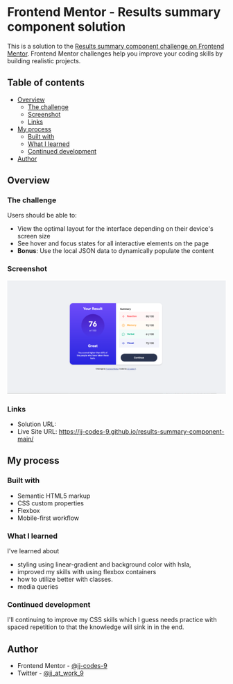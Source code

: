 # Frontend Mentor - Results summary component solution

This is a solution to the [Results summary component challenge on Frontend Mentor](https://www.frontendmentor.io/challenges/results-summary-component-CE_K6s0maV). Frontend Mentor challenges help you improve your coding skills by building realistic projects. 

## Table of contents

- [Overview](#overview)
  - [The challenge](#the-challenge)
  - [Screenshot](#screenshot)
  - [Links](#links)
- [My process](#my-process)
  - [Built with](#built-with)
  - [What I learned](#what-i-learned)
  - [Continued development](#continued-development)
- [Author](#author)


## Overview

### The challenge

Users should be able to:

- View the optimal layout for the interface depending on their device's screen size
- See hover and focus states for all interactive elements on the page
- **Bonus**: Use the local JSON data to dynamically populate the content

### Screenshot

![](/design/my-solution.png)


### Links

- Solution URL: 
- Live Site URL: https://jj-codes-9.github.io/results-summary-component-main/

## My process

### Built with

- Semantic HTML5 markup
- CSS custom properties
- Flexbox
- Mobile-first workflow


### What I learned

I've learned about 
- styling using linear-gradient and background color with hsla,
- improved my skills with using flexbox containers
- how to utilize better with classes.
- media queries

### Continued development

I'll continuing to improve my CSS skills which I guess needs practice with spaced repetition to that the knowledge will sink in in the end.


## Author

- Frontend Mentor - [@jj-codes-9](https://www.frontendmentor.io/profile/JJ-codes-9)
- Twitter - [@jj_at_work_9](https://www.twitter.com/jj_at_work_9)
